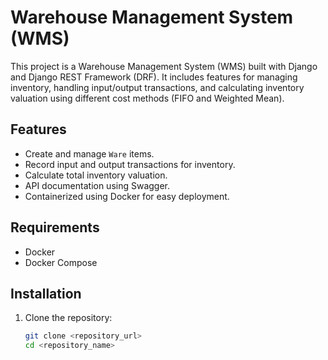 # Warehouse Management System (WMS)

This project is a Warehouse Management System (WMS) built with Django and Django REST Framework (DRF). It includes features for managing inventory, handling input/output transactions, and calculating inventory valuation using different cost methods (FIFO and Weighted Mean).

## Features

- Create and manage `Ware` items.
- Record input and output transactions for inventory.
- Calculate total inventory valuation.
- API documentation using Swagger.
- Containerized using Docker for easy deployment.

## Requirements

- Docker
- Docker Compose

## Installation

1. Clone the repository:

   ```bash
   git clone <repository_url>
   cd <repository_name>
